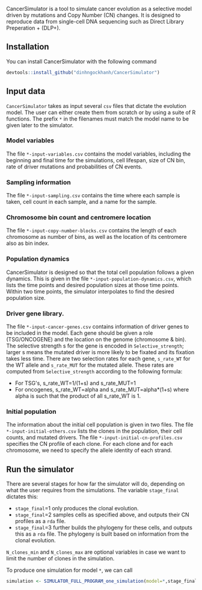 CancerSimulator is a tool to simulate cancer evolution as a selective model driven by mutations and Copy Number (CN) changes. It is designed to reproduce data from single-cell DNA sequencing such as Direct Library Preperation + (DLP+).

## Installation

You can install CancerSimulator with the following command

``` r
devtools::install_github("dinhngockhanh/CancerSimulator")
```

## Input data

`CancerSimulator` takes as input several `csv` files that dictate the evolution model. The user can either create them from scratch or by using a suite of R functions. The prefix `*` in the filenames must match the model name to be given later to the simulator.

### Model variables

The file `*-input-variables.csv` contains the model variables, including the beginning and final time for the simulations, cell lifespan, size of CN bin, rate of driver mutations and probabilities of CN events.

### Sampling information

The file `*-input-sampling.csv` contains the time where each sample is taken, cell count in each sample, and a name for the sample.

### Chromosome bin count and centromere location

The file `*-input-copy-number-blocks.csv` contains the length of each chromosome as number of bins, as well as the location of its centromere also as bin index.

### Population dynamics

CancerSimulator is designed so that the total cell population follows a given dynamics. This is given in the file `*-input-population-dynamics.csv`, which lists the time points and desired population sizes at those time points. Within two time points, the simulator interpolates to find the desired population size.

### Driver gene library.

The file `*-input-cancer-genes.csv` contains information of driver genes to be included in the model. Each gene should be given a role (TSG/ONCOGENE) and the location on the genome (chromosome & bin). The selective strength s for the gene is encoded in `Selective_strength`; larger s means the mutated driver is more likely to be fixated and its fixation takes less time. There are two selection rates for each gene, `s_rate_WT` for the WT allele and `s_rate_MUT` for the mutated allele. These rates are computed from `Selective_strength` according to the following formula:
- For TSG's, s_rate_WT=1/(1+s) and s_rate_MUT=1
- For oncogenes, s_rate_WT=alpha and s_rate_MUT=alpha*(1+s)
where alpha is such that the product of all s_rate_WT is 1.

### Initial population

The information about the initial cell population is given in two files. The file `*-input-initial-others.csv` lists the clones in the population, their cell counts, and mutated drivers. The file `*-input-initial-cn-profiles.csv` specifies the CN profile of each clone. For each clone and for each chromosome, we need to specify the allele identity of each strand.

## Run the simulator

There are several stages for how far the simulator will do, depending on what the user requires from the simulations. The variable `stage_final` dictates this:
- `stage_final`=1 only produces the clonal evolution.
- `stage_final`=2 samples cells as specified above, and outputs their CN profiles as a `rda` file.
- `stage_final`=3 further builds the phylogeny for these cells, and outputs this as a `rda` file. The phylogeny is built based on information from the clonal evolution.

`N_clones_min` and `N_clones_max` are optional variables in case we want to limit the number of clones in the simulation.

To produce one simulation for model `*`, we can call
```r
simulation <- SIMULATOR_FULL_PROGRAM_one_simulation(model=*,stage_final,N_clones_min,N_clones_max)
```
